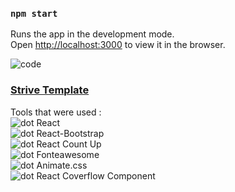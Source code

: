 

### `npm start`

Runs the app in the development mode.<br />
Open [http://localhost:3000](http://localhost:3000) to view it in the browser.


![code](https://emoji.slack-edge.com/TJNQP8XCG/typingcat/c02982a3c2cf4535.gif)  
### [Strive Template](http://localhost:3000)

Tools that were used :\
![dot](https://github.githubassets.com/images/icons/emoji/unicode/1f338.png?v8) React\
![dot](https://github.githubassets.com/images/icons/emoji/unicode/1f338.png?v8) React-Bootstrap\
![dot](https://github.githubassets.com/images/icons/emoji/unicode/1f338.png?v8) React Count Up\
![dot](https://github.githubassets.com/images/icons/emoji/unicode/1f338.png?v8) Fonteawesome\
![dot](https://github.githubassets.com/images/icons/emoji/unicode/1f338.png?v8) Animate.css\
![dot](https://github.githubassets.com/images/icons/emoji/unicode/1f338.png?v8) React Coverflow Component

